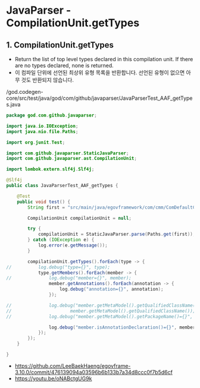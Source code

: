 # JavaParser - CompilationUnit.getTypes

## 1. CompilationUnit.getTypes

- Return the list of top level types declared in this compilation unit.
If there are no types declared, none is returned.
- 이 컴파일 단위에 선언된 최상위 유형 목록을 반환합니다.
선언된 유형이 없으면 아무 것도 반환되지 않습니다.

/god.codegen-core/src/test/java/god/com/github/javaparser/JavaParserTest_AAF_getTypes.java

```java
package god.com.github.javaparser;

import java.io.IOException;
import java.nio.file.Paths;

import org.junit.Test;

import com.github.javaparser.StaticJavaParser;
import com.github.javaparser.ast.CompilationUnit;

import lombok.extern.slf4j.Slf4j;

@Slf4j
public class JavaParserTest_AAF_getTypes {

	@Test
	public void test() {
		String first = "src/main/java/egovframework/com/cmm/ComDefaultCodeVO.java";

		CompilationUnit compilationUnit = null;

		try {
			compilationUnit = StaticJavaParser.parse(Paths.get(first));
		} catch (IOException e) {
			log.error(e.getMessage());
		}

		compilationUnit.getTypes().forEach(type -> {
//			log.debug("type={}", type);
			type.getMembers().forEach(member -> {
//				log.debug("member={}", member);
				member.getAnnotations().forEach(annotation -> {
					log.debug("annotation={}", annotation);
				});

//				log.debug("member.getMetaModel().getQualifiedClassName()={}",
//						member.getMetaModel().getQualifiedClassName());
//				log.debug("member.getMetaModel().getPackageName()={}", member.getMetaModel().getPackageName());

				log.debug("member.isAnnotationDeclaration()={}", member.isAnnotationDeclaration());
			});
		});
	}

}
```

- https://github.com/LeeBaekHaeng/egovframe-3.10.0/commit/476139094a03596b6b133b7a34d8ccc0f7b5d6cf
- https://youtu.be/oNABctgUG9k
